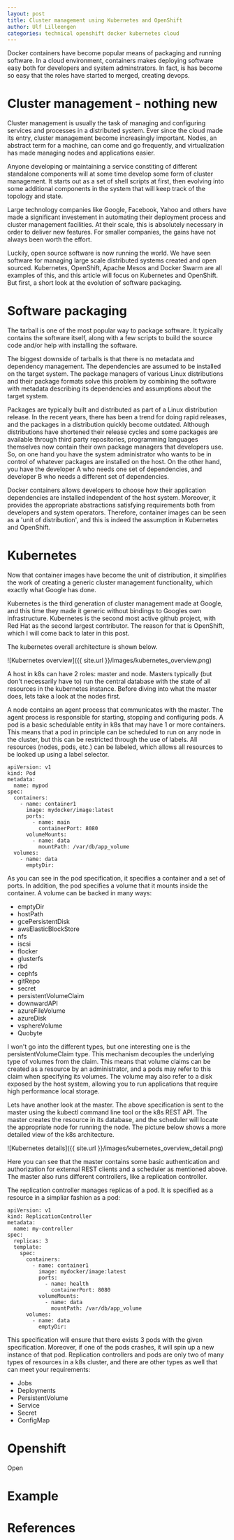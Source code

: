 ```yaml
---
layout: post
title: Cluster management using Kubernetes and OpenShift
author: Ulf Lilleengen
categories: technical openshift docker kubernetes cloud
---
```


Docker containers have become popular means of packaging and running software. In a cloud
environment, containers makes deploying software easy both for developers and system adminstrators.
In fact, is has become so easy that the roles have started to merged, creating devops.

# Cluster management - nothing new

Cluster management is usually the task of managing and configuring services and processes in a
distributed system. Ever since the cloud made its entry, cluster management become increasingly
important. Nodes, an abstract term for a machine, can come and go frequently, and virtualization has
made managing nodes and applications easier.

Anyone developing or maintaining a service constiting of different standalone components will at
some time develop some form of cluster management. It starts out as a set of shell scripts at first, then evolving into
some additional components in the system that will keep track of the topology and state.

Large technology companies like Google, Facebook, Yahoo and others have made a significant
investement in automating their deployment process and cluster management facilities. At their scale, this is absolutely necessary in order to deliver new features. For smaller companies, the gains have not always been worth the effort.

Luckily, open source software is now running the world. We have seen software for managing large
scale distributed systems created and open sourced. Kubernetes, OpenShift, Apache Mesos and Docker
Swarm are all examples of this, and this article will focus on Kubernetes and OpenShift. But first,
a short look at the evolution of software packaging.


# Software packaging

The tarball is one of the most popular way to package software. It typically contains the software
itself, along with a few scripts to build the source code and/or help with installing the software. 

The biggest downside of tarballs is that there is no metadata and dependency management. The
dependencies are assumed to be installed on the target system. The package managers of various Linux distributions and their package formats solve this problem by combining the software with metadata describing its dependencies and assumptions about the target system.

Packages are typically built and distributed as part of a Linux distribution release. In the recent
years, there has been a trend for doing rapid releases, and the packages in a distribution quickly
become outdated.  Although distributions have shortened their release cycles and some packages are available through third party repositories, programming languages themselves now contain their own package managers that developers use. So, on one hand you have the system administrator who wants to be in control of whatever packages are installed on the host. On the other hand, you have the developer A who needs one set of dependencies, and developer B who needs a different set of dependencies.

Docker containers allows developers to choose how their application dependencies are installed
independent of the host system. Moreover, it provides the appropriate abstractions satisfying
requirements both from developers and system operators. Therefore, container images can be seen as a
'unit of distribution', and this is indeed the assumption in Kubernetes and OpenShift.

# Kubernetes

Now that container images have become the unit of distribution, it simplifies the work of creating a generic
cluster management functionality, which exactly what Google has done.

Kubernetes is the third generation of cluster management made at Google, and this time they made it
generic without bindings to Googles own infrastructure. Kubernetes is the second most active github
project, with Red Hat as the second largest contributor. The reason for that is OpenShift, which
I will come back to later in this post.

The kubernetes overall architecture is shown below.

![Kubernetes overview]({{ site.url }}/images/kubernetes_overview.png)

A host in k8s can have 2 roles: master and node. Masters typically (but don't necessarily have to)
run the central database with the state of all resources in the kubernetes instance. Before diving
into what the master does, lets take a look at the nodes first.

A node contains an agent process that communicates with the master. The agent process is responsible
for starting, stopping and configuring pods. A pod is a basic schedulable entity in k8s that may
have 1 or more containers. This means that a pod in principle can be scheduled to run on any node in the cluster, but this can be restricted through the use of labels. All resources (nodes, pods, etc.) can be labeled, which allows all resources to be looked up using a label selector. 

```
apiVersion: v1
kind: Pod
metadata:
  name: mypod
spec:
  containers:
    - name: container1
      image: mydocker/image:latest
      ports:
        - name: main
          containerPort: 8080
      volumeMounts:
        - name: data
          mountPath: /var/db/app_volume      
  volumes:
    - name: data
      emptyDir:
```

As you can see in the pod specification, it specifies a container and a set of ports. In addition, the pod specifies a volume that it mounts inside the container. A volume can be backed in many ways:

   * emptyDir
   * hostPath
   * gcePersistentDisk
   * awsElasticBlockStore
   * nfs
   * iscsi
   * flocker
   * glusterfs
   * rbd
   * cephfs
   * gitRepo
   * secret
   * persistentVolumeClaim
   * downwardAPI
   * azureFileVolume
   * azureDisk
   * vsphereVolume
   * Quobyte
    
I won't go into the different types, but one interesting one is the persistentVolumeClaim type. This mechanism decouples the underlying type of volumes from the claim. This means that volume claims can be created as a resource by an administrator, and a pods may refer to this claim when specifying its volumes. The volume may also refer to a disk exposed by the host system, allowing you to run applications that require high performance local storage.

Lets have another look at the master. The above specification is sent to the master using the kubectl command line tool or the k8s REST API. The master creates the resource in its database, and the scheduler will locate the appropriate node for running the node. The picture below shows a more detailed view of the k8s architecture.

![Kubernetes details]({{ site.url }}/images/kubernetes_overview_detail.png)

Here you can see that the master contains some basic authentication and authorization for external REST clients and a scheduler as mentioned above. The master also runs different controllers, like a replication controller. 

The replication controller manages replicas of a pod. It is specified as a resource in a simpliar fashion as a pod:

```
apiVersion: v1
kind: ReplicationController
metadata:
  name: my-controller
spec:
  replicas: 3
  template:
    spec:
      containers:
        - name: container1
          image: mydocker/image:latest
          ports:
            - name: health
              containerPort: 8080
          volumeMounts:
            - name: data
              mountPath: /var/db/app_volume      
      volumes:
        - name: data
          emptyDir:
```  

This specification will ensure that there exists 3 pods with the given specification. Moreover, if one of the pods crashes, it will spin up a new instance of that pod. Replication controllers and pods are only two of many types of resources in a k8s cluster, and there are other types as well that can meet your requirements:

* Jobs
* Deployments
* PersistentVolume
* Service
* Secret
* ConfigMap

# Openshift

Open

# Example

# References
